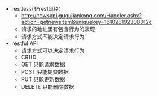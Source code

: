 * restless(非rest风格)
    * http://newsapi.gugujiankong.com/Handler.ashx?action=getnewsitem&uniquekey=161028192308012c
    * 请求的地址里有包含行为的表现
    * 请求方式不能决定请求行为
* restful API
    * 请求方式可以决定请求行为
    * CRUD
    * GET 只能请求数据
    * POST 只能提交数据
    * PUT 只能更新数据
    * DELETE 只能删除数据